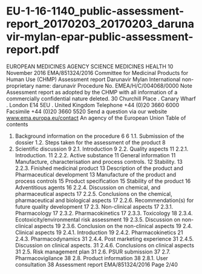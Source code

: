 # EU-1-16-1140_public-assessment-report_20170203_20170203_darunavir-mylan-epar-public-assessment-report.pdf

EUROPEAN MEDICINES AGENCY
SCIENCE
MEDICINES
HEALTH
10 November 2016
EMA/851324/2016
Committee for Medicinal Products for Human Use (CHMP)
Assessment report
Darunavir Mylan
International non-proprietary name: darunavir
Procedure No. EMEA/H/C/004068/0000
Note
Assessment report as adopted by the CHMP with all information of a commercially confidential nature
deleted.
30 Churchill Place . Canary Wharf . London E14 5EU . United Kingdom
Telephone +44 (0)20 3660 6000 Facsimile +44 (0)20 3660 5520
Send a question via our website www.ema.europa.eu/contact
An agency of the European Union
Table of contents
1. Background information on the procedure
6
6
1.1. Submission of the dossier
1.2. Steps taken for the assessment of the product
8
2. Scientific discussion
9
2.1. Introduction
9
2.2. Quality aspects
11
2.2.1. Introduction.
11
2.2.2. Active substance
11
General information
11
Manufacture, characterisation and process controls.
12
Stability.
13
2.2.3. Finished medicinal product
13
Description of the product and Pharmaceutical development
13
Manufacture of the product and process controls
15
Product specification
15
Stability of the product
16
Adventitious agents
16
2.2.4. Discussion on chemical, and pharmaceutical aspects
17
2.2.5. Conclusions on the chemical, pharmaceutical and biological aspects
17
2.2.6. Recommendation(s) for future quality development
17
2.3. Non-clinical aspects
17
2.3.1. Pharmacology
17
2.3.2. Pharmacokinetics
17
2.3.3. Toxicology
18
2.3.4. Ecotoxicity/environmental risk assessment
19
2.3.5. Discussion on non-clinical aspects
19
2.3.6. Conclusion on the non-clinical aspects
19
2.4. Clinical aspects
19
2.4.1. Introduction
19
2.4.2. Pharmacokinetics
21
2.4.3. Pharmacodynamics
31
2.4.4. Post marketing experience
31
2.4.5. Discussion on clinical aspects.
31
2.4.6. Conclusions on clinical aspects
31
2.5. Risk management plan
31
2.6. PSUR submission
37
2.7. Pharmacovigilance
38
2.8. Product information
38
2.8.1. User consultation
38
Assessment report
EMA/851324/2016
Page 2/40
